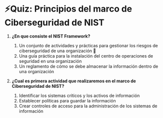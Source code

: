 # ⚡Quiz: Principios del marco de Ciberseguridad de NIST

1. **¿En que consiste el NIST Framework?** 
    1. Un conjunto de actividades y prácticas para gestionar los riesgos de ciberseguridad de una organización 🌟
    2. Una guía práctica para la instalación del centro de operaciones de seguridad en una organización
    3. Un reglamento de cómo se debe almacenar la información dentro de una organización
    
2. **¿Cual es primera actividad que realizaremos en el marco de Ciberseguridad de NIST?**
    1. Identificar los sistemas críticos y los activos de información 
    2. Establecer políticas para guardar la información 
    3. Crear controles de acceso para la administración de los sistemas de información 